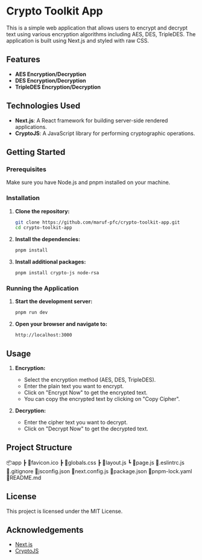 # Crypto Toolkit App

This is a simple web application that allows users to encrypt and decrypt text using various encryption algorithms including AES, DES, TripleDES. The application is built using Next.js and styled with raw CSS.

## Features

- **AES Encryption/Decryption**
- **DES Encryption/Decryption**
- **TripleDES Encryption/Decryption**

## Technologies Used

- **Next.js**: A React framework for building server-side rendered applications.
- **CryptoJS**: A JavaScript library for performing cryptographic operations.

## Getting Started

### Prerequisites

Make sure you have Node.js and pnpm installed on your machine.

### Installation

1. **Clone the repository:**

   ```bash
   git clone https://github.com/maruf-pfc/crypto-toolkit-app.git
   cd crypto-toolkit-app
   ```

2. **Install the dependencies:**

   ```bash
   pnpm install
   ```

3. **Install additional packages:**

   ```bash
   pnpm install crypto-js node-rsa
   ```

### Running the Application

1. **Start the development server:**

   ```bash
   pnpm run dev
   ```

2. **Open your browser and navigate to:**

   ```
   http://localhost:3000
   ```

## Usage

1. **Encryption:**

   - Select the encryption method (AES, DES, TripleDES).
   - Enter the plain text you want to encrypt.
   - Click on "Encrypt Now" to get the encrypted text.
   - You can copy the encrypted text by clicking on "Copy Cipher".

2. **Decryption:**
   - Enter the cipher text you want to decrypt.
   - Click on "Decrypt Now" to get the decrypted text.

## Project Structure

📦app
┣ 📜favicon.ico
┣ 📜globals.css
┣ 📜layout.js
┗ 📜page.js
📜.eslintrc.js
📜.gitignore
📜jsconfig.json
📜next.config.js
📜package.json
📜pnpm-lock.yaml
📜README.md

## License

This project is licensed under the MIT License.

## Acknowledgements

- [Next.js](https://nextjs.org/)
- [CryptoJS](https://cryptojs.gitbook.io/docs/)
